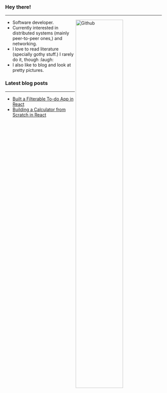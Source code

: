 ### Hey there!
---
<img width="55%" align="right" alt="Github" src="https://raw.githubusercontent.com/onimur/.github/master/.resources/git-header.svg" />

- Software developer.
- Currently interested in distributed systems (mainly peer-to-peer ones,) and networking.
- I love to read literature (specially gothy stuff.) I rarely do it, though :laugh:
- I also like to blog and look at pretty pictures.

### Latest blog posts
---
<!-- BLOG-POST-LIST:START -->
- [Built a Filterable To-do App in React](https://dev.to/yasledesma/built-a-filterable-to-do-app-in-react-4pon)
- [Building a Calculator from Scratch in React](https://dev.to/yasledesma/building-a-calculator-from-scratch-in-react-j8e)
<!-- BLOG-POST-LIST:END -->
